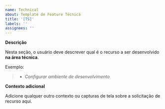 ```yaml
---
name: Technical
about: Template de Feature Técnica
title: '[TS]'
labels: ''
assignees: ''
---
```


**Descrição**

Nesta seção, o usuário deve descrever qual é o recurso a ser desenvolvido **na área técnica**.

Exemplo:

> - _Configurar ambiente de desenvolvimento_

**Contexto adicional**

Adicione qualquer outro contexto ou capturas de tela sobre a solicitação de recurso aqui.

